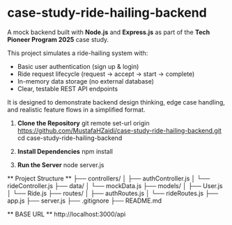 # case-study-ride-hailing-backend

A mock backend built with **Node.js** and **Express.js** as part of the **Tech Pioneer Program 2025** case study.

This project simulates a ride-hailing system with:
- Basic user authentication (sign up & login)
- Ride request lifecycle (request → accept → start → complete)
- In-memory data storage (no external database)
- Clear, testable REST API endpoints

It is designed to demonstrate backend design thinking, edge case handling, and realistic feature flows in a simplified format.

1. **Clone the Repository**
   git remote set-url origin https://github.com/MustafaHZaidi/case-study-ride-hailing-backend.git
   cd case-study-ride-hailing-backend

2. **Install Dependencies**
   npm install

3. **Run the Server**
   node server.js

** Project Structure **
├── controllers/
│   ├── authController.js
│   └── rideController.js
├── data/
│   └── mockData.js
├── models/
│   ├── User.js
│   └── Ride.js
├── routes/
│   ├── authRoutes.js
│   └── rideRoutes.js
├── app.js
├── server.js
├── .gitignore
├── README.md

** BASE URL **
http://localhost:3000/api

